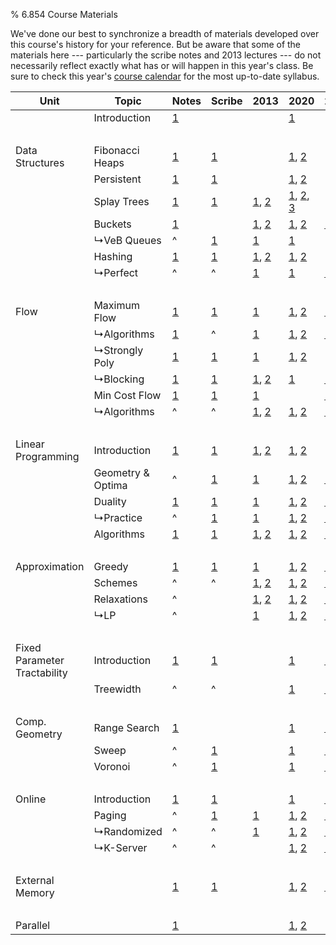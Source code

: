 % 6.854 Course Materials

We've done our best to synchronize a breadth of materials developed over this course's history for your reference.
But be aware that some of the materials here --- particularly the scribe notes and 2013 lectures --- do not necessarily reflect exactly what has or will happen in this year's class.
Be sure to check this year's [course calendar](index.html#lectures) for the most up-to-date syllabus.

| Unit | Topic | Notes | Scribe | 2013 | 2020 | 2021 |
|------|-------|-------|--------|------|------|------|
| | Introduction | [1](notes/n00-intro.html) | | | [1](https://youtu.be/rnwf0dDGNCM)
|&nbsp;
| Data Structures | Fibonacci Heaps | [1](notes/n01-fibonacci.html) | [1](scribe/s1-fibHeaps/s1-fibheaps.html) | | [1](https://youtu.be/rnwf0dDGNCM?t=879), [2](https://youtu.be/TB3Y308PCrA)
| | Persistent | [1](notes/n02-persistent.html) | [1](scribe/s2-persistent/s2-persistent.html) | | [1](https://youtu.be/TB3Y308PCrA?t=4159), [2](https://youtu.be/nofifCFuPiQ)
| | Splay Trees | [1](notes/n03-splay.html) | [1](scribe/s3-splay/s3-splay.html) | [1](https://youtu.be/QnPl_Y6EqMo), [2](https://youtu.be/rn3xjYpJWi0) | [1](https://youtu.be/nofifCFuPiQ?t=4385), [2](https://youtu.be/-Z_mIvOzNgY), [3](https://youtu.be/sgROIyXWjYc)
| | Buckets | [1](notes/n04-bucket.html) | | [1](https://youtu.be/rn3xjYpJWi0?t=1572), [2](https://youtu.be/z8DD-ikAjzM) | [1](https://youtu.be/sgROIyXWjYc?t=1491), [2](https://youtu.be/ggJyeJvsdM0) | [1](https://youtu.be/8tnSp1ePu1Y)
| | ↳VeB Queues | ^ | [1](scribe/s4-veb/s4-veb.html) | [1](https://youtu.be/z8DD-ikAjzM?t=2640) | [1](https://youtu.be/ggJyeJvsdM0?t=923)
| | Hashing | [1](notes/n05-hashing.html) | [1](scribe/s5-hashing/s5-hashing.html) | [1](https://youtu.be/z8DD-ikAjzM?t=4191), [2](https://youtu.be/N0COwN14gt0) | [1](https://youtu.be/ggJyeJvsdM0?t=3055), [2](https://youtu.be/JuLkOrGMnes?t=499)
| | ↳Perfect | ^ | ^ | [1](https://youtu.be/N0COwN14gt0?t=3231) | [1](https://youtu.be/JuLkOrGMnes?t=2119) | [1](https://youtu.be/8SNNFjxKEJg?t=502)
|&nbsp;
| Flow | Maximum Flow | [1](notes/n06-flow.html) | [1](scribe/s6-maxflow/s6-maxflow.html) | [1](https://youtu.be/i0q-Irlf4y4) | [1](https://youtu.be/JuLkOrGMnes?t=4313), [2](https://youtu.be/A6QfAuafxq8) | [1](https://youtu.be/8SNNFjxKEJg?t=3088), [2](https://youtu.be/L3uhqXpo1t0)
| | ↳Algorithms | [1](notes/n07-flow_computation.html) | ^ | [1](https://youtu.be/7QPI3kBIKv4) | [1](https://youtu.be/A6QfAuafxq8?t=3979), [2](https://youtu.be/APt4sUNXET4) | [1](https://youtu.be/L3uhqXpo1t0?t=2149)
| | ↳Strongly Poly | [1](notes/n08-advanced_flow_algorithms.html) | [1](scribe/s7-blockingFlows/unit-capacity.html) | [1](https://youtu.be/5PR0ExrHO-Q) | [1](https://youtu.be/APt4sUNXET4?t=3455), [2](https://youtu.be/EYFgMSnLMaE?t=37)
| | ↳Blocking | [1](notes/n09-blocking_flows.html) | [1](scribe/s7-blockingFlows/scribe7.html) | [1](https://youtu.be/5PR0ExrHO-Q?t=1964), [2](https://youtu.be/UdtwpgjfR3g) | [1](https://youtu.be/EYFgMSnLMaE?t=2098) | [1](https://youtu.be/1WBdUyDm30A)
| | Min Cost Flow | [1](notes/n10-mincostflow.html) | [1](scribe/s10-minCostFlowAlg/s10-minCostFlowAlg.html) | [1](https://youtu.be/UdtwpgjfR3g?t=1656) | | [1](https://youtu.be/Fi_AiRKWoUI)
| | ↳Algorithms | ^ | ^ | [1](https://youtu.be/7qJV683OsBQ), [2](https://youtu.be/IOQApuleqvg) | [1](https://youtu.be/GfF9h_Ebwjk), [2](https://youtu.be/4HScb6vQmVA) | [1](https://youtu.be/W-C8qtkUJZY)
|&nbsp;
| Linear Programming | Introduction | [1](notes/n11-lp.html) | [1](scribe/s11-lp/s11-lp.html) | [1](https://youtu.be/IOQApuleqvg?t=1501), [2](https://youtu.be/vpX0TSAcdJY) | [1](https://youtu.be/4HScb6vQmVA?t=3265), [2](https://youtu.be/ylC7-x_CeC4)
| | Geometry & Optima | ^ | [1](scribe/s11-lp/s11-optima.html) | [1](https://youtu.be/vpX0TSAcdJY?t=973) | [1](https://youtu.be/ylC7-x_CeC4?t=3284), [2](https://youtu.be/SbCHwmyr2kg?t=85) | [1](https://youtu.be/epoEI_NrklE?t=450)
| | Duality | [1](notes/n12-duality.html) | [1](scribe/s12-duality/s12-duality.html) | [1](https://youtu.be/ooxbRb5oJow) | [1](https://youtu.be/SbCHwmyr2kg?t=2180s), [2](https://youtu.be/x10qdVnMCjE?t=26) | [1](https://youtu.be/epoEI_NrklE?t=3530),[2](https://youtu.be/AljrKkaQSyA),[3](https://youtu.be/96gDpxJkJtc)
| | ↳Practice | ^ | [1](scribe/s12-duality/s12-slackness.html) | [1](https://youtu.be/vdO4zQSEnok) | [1](https://youtu.be/x10qdVnMCjE?t=4214), [2](https://youtu.be/ddCzTQewqs0) | [1](https://youtu.be/96gDpxJkJtc?t=1361), [2](https://youtu.be/rEVcJJoRhHc?t=19)
| | Algorithms | [1](notes/n14-LP_algorithms.html) | [1](scribe/s14-lpAlgorithms/s14-lpAlgorithms.html) | [1](https://youtu.be/x8rYyQjEMMs), [2](https://youtu.be/78sNnf3pOYs) | [1](https://youtu.be/PJJd3dnC0cw), [2](https://youtu.be/UZ1ynC9WOqw) | [1](https://youtu.be/rEVcJJoRhHc?t=1206),[2](https://youtu.be/4rdxL-uVz6k),[3](https://youtu.be/2-XE19FHYYA?t=23)
|&nbsp;
| Approximation | Greedy | [1](notes/n20-approx.html) | [1](scribe/s20-ApproxNP/s20-ApproxNP.html) | [1](https://youtu.be/8q341p6TjV0) | [1](https://youtu.be/qv1cprn-Hiw), [2](https://youtu.be/RNhKd9n0o88) | [1](https://youtu.be/2-XE19FHYYA?t=1714), [2](https://youtu.be/HFLAKlmkXMQ)
| | Schemes | ^ | ^ | [1](https://youtu.be/ST8CDZNTFb8), [2](https://youtu.be/fA4NXw-QUec) | [1](https://youtu.be/RNhKd9n0o88?t=1405), [2](https://youtu.be/BG17J83G7X8) | [1](https://youtu.be/HFLAKlmkXMQ?t=3977), [2](https://youtu.be/tTr_aMrksfk?t=1)
| | Relaxations | ^ | | [1](https://youtu.be/fA4NXw-QUec?t=1635), [2](https://youtu.be/NJ6HG6wX8YI) | [1](https://youtu.be/BG17J83G7X8?t=2712), [2](https://youtu.be/xujuHezGz7I) | [1](https://youtu.be/CzAjJgtiJKc)
| | ↳LP | ^ | | [1](https://youtu.be/NJ6HG6wX8YI?t=343) | [1](https://youtu.be/xujuHezGz7I?t=2097), [2](https://youtu.be/3LeoTYqhddI) | [1](https://youtu.be/CzAjJgtiJKc?t=4210),[2](https://youtu.be/t7Oyu-e_x7I),[3](https://youtu.be/rtv3bQ6KoUQ)
|&nbsp;
| Fixed Parameter Tractability | Introduction | [1](notes/n22-fixedparam.html) | [1](scribe/s21-fixedParamNP/s21-fixedParamNP.html) | | [1](https://youtu.be/3LeoTYqhddI?t=3194) | [1](https://youtu.be/rtv3bQ6KoUQ?t=2899)
| | Treewidth | ^ | ^ | | [1](https://youtu.be/3LeoTYqhddI?t=4359) | [1](https://youtu.be/rtv3bQ6KoUQ?t=4154), [2](https://youtu.be/O8bYwi731L8)
|&nbsp;
| Comp. Geometry | Range Search | [1](notes/n27-geometry.html) | | | [1](https://youtu.be/0IwWyxswBgw?t=10) | [1](https://youtu.be/O8bYwi731L8?t=1653)
| | Sweep | ^ | [1](scribe/s27-sweepline/s27-sweepline.html) | | [1](https://youtu.be/0IwWyxswBgw?t=3216) | [1](https://youtu.be/O8bYwi731L8?t=4137)
| | Voronoi | ^ | [1](scribe/s28-voronoi/s28-voronoi.html) | | [1](https://youtu.be/nC9qRtel7_E) | [1](https://youtu.be/cDHYDD_m69o), [2](https://youtu.be/1J4717ike0Q)
|&nbsp;
| Online | Introduction | [1](notes/n25-online.html) | [1](scribe/s25-online/s25-online.html) | | [1](https://youtu.be/s_mdr99RsLc) | [1](https://youtu.be/1J4717ike0Q?t=1398), [2](https://youtu.be/BIIpQUotbno)
| | Paging | ^ | [1](scribe/s24-paging/s24-paging.html) | [1](https://youtu.be/IyWOjd-oZ4o) | [1](https://youtu.be/s_mdr99RsLc?t=3561), [2](https://youtu.be/Q4iFFSVOlnQ) | [1](https://youtu.be/BIIpQUotbno?t=625)
| | ↳Randomized | ^ | ^ | [1](https://youtu.be/IyWOjd-oZ4o?t=1818) | [1](https://youtu.be/Q4iFFSVOlnQ?t=1658), [2](https://youtu.be/9SLQ8QCj-WA) | [1](https://youtu.be/BIIpQUotbno?t=3519), [2](https://youtu.be/r1i0kOFpmSM)
| | ↳K-Server | ^ | ^ | | [1](https://youtu.be/9SLQ8QCj-WA?t=3348), [2](https://youtu.be/LSPRCN-9lEU) | [1](https://youtu.be/r1i0kOFpmSM?t=4094), [2](https://youtu.be/EJEezh94jCY)
|&nbsp;
| External Memory | | [1](notes/n28-external.html) | [1](scribe/other/lect_31.html) | | [1](https://youtu.be/LSPRCN-9lEU?t=3743), [2](https://youtu.be/VI5ma9Y4to8) | [1](https://youtu.be/EJEezh94jCY?t=2288), [2](https://youtu.be/MmynaxvkgVU)
|&nbsp;
| Parallel | | [1](notes/n32-parallel.html) | | | [1](https://youtu.be/VlJWpUG0InU), [2](https://youtu.be/ISZRE5qt_Kc)
